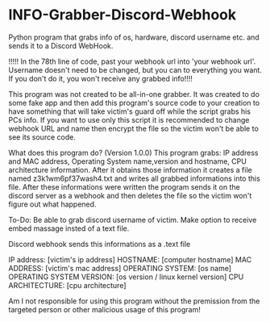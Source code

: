 # INFO-Grabber-Discord-Webhook
Python program that grabs info of os, hardware, discord username etc. and sends it to a Discord WebHook.

!!!!! In the 78th line of code, past your webhook url into 'your webhook url'. Username doesn't need to be changed, but you can to everything you want.
If you don't do it, you won't receive any grabbed info!!!!

This program was not created to be all-in-one grabber. It was created to do some fake app and then add this program's source code to your creation to have something that will take victim's guard off while the script grabs his PCs info.
If you want to use only this script it is recommended to change webhook URL and name then encrypt the file so the victim won't be able to see its source code.


What does this program do? (Version 1.0.0)
This program grabs: IP address and MAC address, Operating System name,version and hostname, CPU architecture information.
After it obtains those information it creates a file named z3k1wm6pf37wash4.txt and writes all grabbed informations into this file.
After these informations were written the program sends it on the discord server as a webhook and then deletes the file so the victim won't figure out what happened.

To-Do:
Be able to grab discord username of victim.
Make option to receive embed massage insted of a text file.


Discord webhook sends this informations as a .text file

IP address: [victim's ip address]
HOSTNAME: [computer hostname]
MAC ADDRESS: [victim's mac address]
OPERATING SYSTEM: [os name]
OPERATING SYSTEM VERSION: [os version / linux kernel version]
CPU ARCHITECTURE: [cpu architecture]



Am I not responsible for using this program without the premission from the targeted person or other malicious usage of this program!
